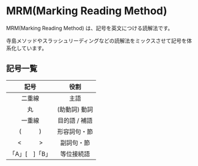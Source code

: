 # MRM(Marking Reading Method)

MRM(Marking Reading Method) は、記号を英文につける読解法です。

寺島メソッドやスラッシュリーディングなどの読解法をミックスさせて記号を体系化しています。

## 記号一覧

| 記号 | 役割 |
|:---:|:---:|
| 二重線 | 主語 |
| 丸 | (助動詞) 動詞 |
| 一重線 | 目的語 / 補語 |
| (　　　) | 形容詞句・節 |
| <　　　> | 副詞句・節 |
| 「A」[　]「B」 | 等位接続語 |
